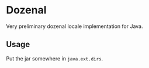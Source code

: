 Dozenal
=======

Very preliminary dozenal locale implementation for Java.


Usage
-----

Put the jar somewhere in `java.ext.dirs`.
